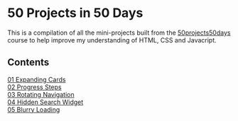 # 50 Projects in 50 Days
This is a compilation of all the mini-projects built from the [50projects50days](https://www.50projects50days.com/) course to help improve my understanding of HTML, CSS and Javacript.

## Contents
[01 Expanding Cards](https://github.com/irahrosete/50projects-50days/tree/main/01-expanding-cards)<br>
[02 Progress Steps](https://github.com/irahrosete/50projects-50days/tree/main/02-progress-steps)<br>
[03 Rotating Navigation](https://github.com/irahrosete/50projects-50days/tree/main/03-rotating-navigation)<br>
[04 Hidden Search Widget](https://github.com/irahrosete/50projects-50days/tree/main/04-hidden-search-widget)<br>
[05 Blurry Loading]()